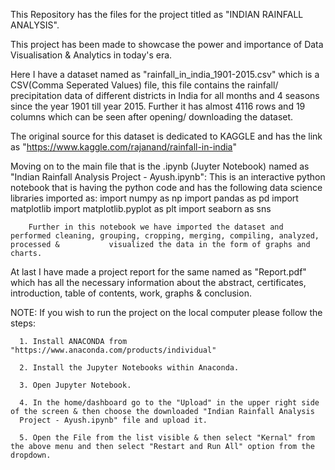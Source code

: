 This Repository has the files for the project titled as "INDIAN RAINFALL ANALYSIS".

This project has been made to showcase the power and importance of Data Visualisation & Analytics in today's era.

Here I have a dataset named as "rainfall_in_india_1901-2015.csv" which is a CSV(Comma Seperated Values) file, this file contains the rainfall/ precipitation data of different districts in India for all months and 4 seasons since the year 1901 till year 2015.
Further it has almost 4116 rows and 19 columns which can be seen after opening/ downloading the dataset.

The original source for this dataset is dedicated to KAGGLE and has the link as "https://www.kaggle.com/rajanand/rainfall-in-india"

Moving on to the main file that is the .ipynb (Juyter Notebook) named as "Indian Rainfall Analysis Project - Ayush.ipynb":
        This is an interactive python notebook that is having the python code and has the following data science libraries imported as:
                import numpy as np
                import pandas as pd
                import matplotlib 
                import matplotlib.pyplot as plt
                import seaborn as sns
    
        Further in this notebook we have imported the dataset and performed cleaning, grouping, cropping, merging, compiling, analyzed, processed &           visualized the data in the form of graphs and charts.
 
At last I have made a project report for the same named as "Report.pdf" which has all the necessary information about the abstract, certificates, introduction, table of contents, work, graphs & conclusion.

NOTE: If you wish to run the project on the local computer please follow the steps:


      1. Install ANACONDA from "https://www.anaconda.com/products/individual"
      
      2. Install the Jupyter Notebooks within Anaconda.
      
      3. Open Jupyter Notebook.
      
      4. In the home/dashboard go to the "Upload" in the upper right side of the screen & then choose the downloaded "Indian Rainfall Analysis 
      Project - Ayush.ipynb" file and upload it.
      
      5. Open the File from the list visible & then select "Kernal" from the above menu and then select "Restart and Run All" option from the                dropdown.




